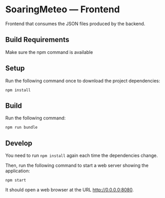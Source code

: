 # SoaringMeteo — Frontend

Frontend that consumes the JSON files produced by the backend.

## Build Requirements

Make sure the npm command is available

## Setup

Run the following command once to download the project dependencies:

~~~
npm install
~~~

## Build

Run the following command:

~~~
npm run bundle
~~~

## Develop

You need to run `npm install` again each time the dependencies change.

Then, run the following command to start a web server showing the application:

~~~
npm start
~~~

It should open a web browser at the URL http://0.0.0.0:8080.
